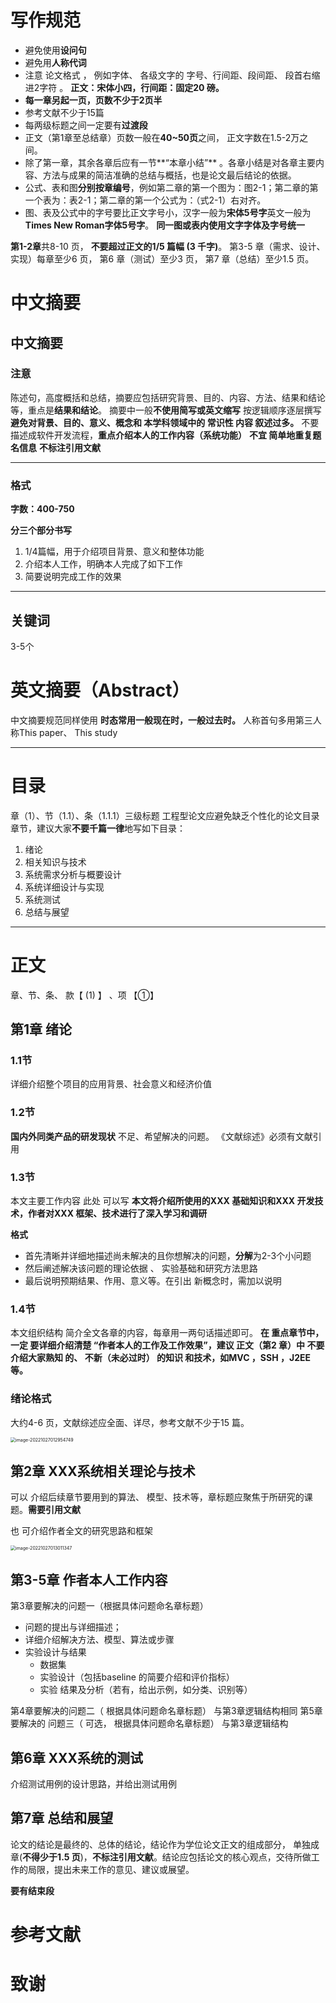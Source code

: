 # 写作规范

- 避免使用**设问句**
- 避免用**人称代词**
-  注意 论文格式 ， 例如字体、 各级文字的 字号、行间距、段间距、 段首右缩进2字符 。 **正文：宋体小四，行间距：固定20 磅。**
- **每一章另起一页，页数不少于2页半**
- 参考文献不少于15篇
- 每两级标题之间一定要有**过渡段**
- 正文（第1章至总结章）页数一般在**40~50页**之间， 正文字数在1.5-2万之间。
- 除了第一章，其余各章后应有一节**“本章小结”** 。各章小结是对各章主要内容、方法与成果的简洁准确的总结与概括，也是论文最后结论的依据。
- 公式、表和图**分别按章编号**，例如第二章的第一个图为：图2-1；第二章的第一个表为：表2-1；第二章的第一个公式为：（式2-1）右对齐。
- 图、表及公式中的字号要比正文字号小，汉字一般为**宋体5号字**英文一般为**Times New Roman字体5号字**。 **同一图或表内使用文字字体及字号统一**

**第1-2章**共8-10 页， **不要超过正文的1/5 篇幅 (3 千字)**。
第3-5 章（需求、设计、实现）每章至少6 页，
第6 章（测试）至少3 页，
第7 章（总结）至少1.5 页。

# 中文摘要

## 中文摘要

### 注意

陈述句，高度概括和总结，摘要应包括研究背景、目的、内容、方法、结果和结论等，重点是**结果和结论**。
摘要中一般**不使用简写或英文缩写**
按逻辑顺序逐层撰写
**避免对背景、目的、意义、概念和 本学科领域中的 常识性 内容 叙述过多。**
不要描述成软件开发流程，**重点介绍本人的工作内容（系统功能）**
**不宜 简单地重复题名信息**
**不标注引用文献**

***

### 格式

**字数：400-750**

**分三个部分书写**

1. 1/4篇幅，用于介绍项目背景、意义和整体功能
2. 介绍本人工作，明确本人完成了如下工作
3. 简要说明完成工作的效果

***

## 关键词

3-5个

# 英文摘要（Abstract）

中文摘要规范同样使用
**时态常用一般现在时，一般过去时。**
人称首句多用第三人称This paper、 This study

***

# 目录

章（1）、节（1.1）、条（1.1.1）三级标题
工程型论文应避免缺乏个性化的论文目录章节，建议大家**不要千篇一律**地写如下目录：

1. 绪论
2. 相关知识与技术
3. 系统需求分析与概要设计
4. 系统详细设计与实现
5. 系统测试
6. 总结与展望

***

# 正文

章、节、条、 款【 (1) 】 、项 【①】

## 第1章 绪论

### 1.1节

详细介绍整个项目的应用背景、社会意义和经济价值

### 1.2节

**国内外同类产品的研发现状**
不足、希望解决的问题。
《文献综述》必须有文献引用

### 1.3节

本文主要工作内容
此处 可以写 **本文将介绍所使用的XXX 基础知识和XXX 开发技术，作者对XXX 框架、技术进行了深入学习和调研**

**格式**

- 首先清晰并详细地描述尚未解决的且你想解决的问题，**分解**为2-3个小问题
- 然后阐述解决该问题的理论依据 、 实验基础和研究方法思路
- 最后说明预期结果、作用、意义等。在引出 新概念时，需加以说明

### 1.4节

本文组织结构
简介全文各章的内容，每章用一两句话描述即可。
**在 重点章节中，一定 要详细介绍清楚 “作者本人的工作及工作效果”，建议 正文（第2 章）中 不要介绍大家熟知 的、 不新（未必过时） 的知识 和技术，如MVC ，SSH ，J2EE 等。**

### 绪论格式

大约4-6 页，文献综述应全面、详尽，参考文献不少于15 篇。

<img src="C:\Users\Routhleck\AppData\Roaming\Typora\typora-user-images\image-20221027012954749.png" alt="image-20221027012954749" style="zoom:50%;" />

## 第2章 XXX系统相关理论与技术

可以 介绍后续章节要用到的算法、 模型、技术等，章标题应聚焦于所研究的课题。**需要引用文献**

也 可介绍作者全文的研究思路和框架

<img src="C:\Users\Routhleck\AppData\Roaming\Typora\typora-user-images\image-20221027013011347.png" alt="image-20221027013011347" style="zoom:50%;" />

## 第3-5章 作者本人工作内容

第3章要解决的问题一（根据具体问题命名章标题）

- 问题的提出与详细描述；
- 详细介绍解决方法、模型、算法或步骤
- 实验设计与结果
  - 数据集
  - 实验设计（包括baseline 的简要介绍和评价指标）
  - 实验 结果及分析（若有，给出示例，如分类、识别等）

第4章要解决的问题二（ 根据具体问题命名章标题）
与第3章逻辑结构相同
第5章要解决的 问题三（ 可选， 根据具体问题命名章标题）
与第3章逻辑结构

## 第6章 XXX系统的测试

介绍测试用例的设计思路，并给出测试用例

## 第7章 总结和展望

论文的结论是最终的、总体的结论，结论作为学位论文正文的组成部分， 单独成章(**不得少于1.5 页**)，**不标注引用文献**。结论应包括论文的核心观点，交待所做工作的局限，提出未来工作的意见、建议或展望。

**要有结束段**

# 参考文献

# 致谢